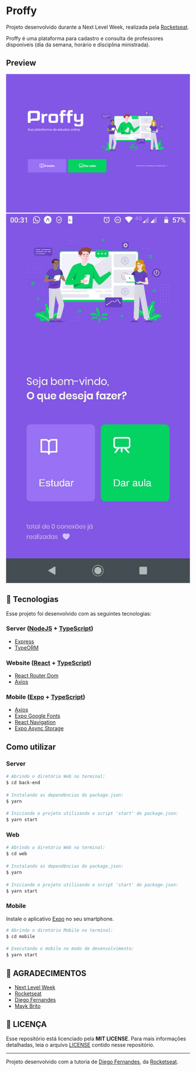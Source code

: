 # Proffy

Projeto desenvolvido durante a Next Level Week, realizada pela [Rocketseat](https://rocketseat.com.br/).

Proffy é uma plataforma para cadastro e consulta de professores disponíveis (dia da semana, horário e disciplina ministrada).

## Preview

![Print Web](./.github/design-web.png)
![Print Mobile](./.github/design-mobile.jpeg)

## :rocket: Tecnologias

Esse projeto foi desenvolvido com as seguintes tecnologias:

### Server ([NodeJS](https://nodejs.org/en/) + [TypeScript](https://www.typescriptlang.org/))

- [Express](https://expressjs.com/)
- [TypeORM](https://github.com/typeorm/typeorm)

### Website ([React](https://reactjs.org/) + [TypeScript](https://www.typescriptlang.org/))

- [React Router Dom](https://github.com/ReactTraining/react-router/tree/master/packages/react-router-dom)
- [Axios](https://github.com/axios/axios)

### Mobile ([Expo](https://expo.io/) + [TypeScript](https://www.typescriptlang.org/))

- [Axios](https://github.com/axios/axios)
- [Expo Google Fonts](https://github.com/expo/google-fonts)
- [React Navigation](https://reactnavigation.org/)
- [Expo Async Storage](https://docs.expo.io/versions/latest/sdk/async-storage/)

## Como utilizar

### Server

```sh
# Abrindo o diretório Web no terminal:
$ cd back-end

# Instalando as dependências do package.json:
$ yarn

# Iniciando o projeto utilizando o script 'start' do package.json:
$ yarn start
```

### Web

```sh
# Abrindo o diretório Web no terminal:
$ cd web

# Instalando as dependências do package.json:
$ yarn

# Iniciando o projeto utilizando o script 'start' do package.json:
$ yarn start
```

### Mobile

Instale o aplicativo [Expo](https://play.google.com/store/apps/details?id=host.exp.exponent&hl=pt_BR) no seu smartphone.

```sh
# Abrindo o diretório Mobile no terminal:
$ cd mobile

# Executando o mobile no modo de desenvolvimento:
$ yarn start
```

## **:star2: AGRADECIMENTOS**

- [Next Level Week](https://nextlevelweek.com/inscricao/3)
- [Rocketseat](https://rocketseat.com.br/)
- [Diego Fernandes](https://github.com/diego3g)
- [Mayk Brito](https://github.com/maykbrito)

## **:page_with_curl: LICENÇA**

Esse repositório está licenciado pela **MIT LICENSE**. Para mais informações detalhadas, leia o arquivo [LICENSE](./LICENSE.md) contido nesse repositório.

---

Projeto desenvolvido com a tutoria de [Diego Fernandes](https://github.com/diego3g), da [Rocketseat](rocketseat.com.br).
